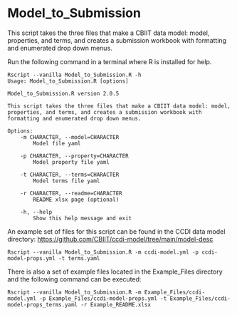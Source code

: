 # Model_to_Submission
This script takes the three files that make a CBIIT data model: model, properties, and terms, and creates a submission workbook with formatting and enumerated drop down menus.

Run the following command in a terminal where R is installed for help.

```
Rscript --vanilla Model_to_Submission.R -h
Usage: Model_to_Submission.R [options]

Model_to_Submission.R version 2.0.5

This script takes the three files that make a CBIIT data model: model, properties, and terms, and creates a submission workbook with formatting and enumerated drop down menus.

Options:
	-m CHARACTER, --model=CHARACTER
		Model file yaml

	-p CHARACTER, --property=CHARACTER
		Model property file yaml

	-t CHARACTER, --terms=CHARACTER
		Model terms file yaml

	-r CHARACTER, --readme=CHARACTER
		README xlsx page (optional)

	-h, --help
		Show this help message and exit
```

An example set of files for this script can be found in the CCDI data model directory: https://github.com/CBIIT/ccdi-model/tree/main/model-desc

```
Rscript --vanilla Model_to_Submission.R -m ccdi-model.yml -p ccdi-model-props.yml -t terms.yaml
```

There is also a set of example files located in the Example_Files directory and the following command can be executed:
```
Rscript --vanilla Model_to_Submission.R -m Example_Files/ccdi-model.yml -p Example_Files/ccdi-model-props.yml -t Example_Files/ccdi-model-props_terms.yaml -r Example_README.xlsx
```
